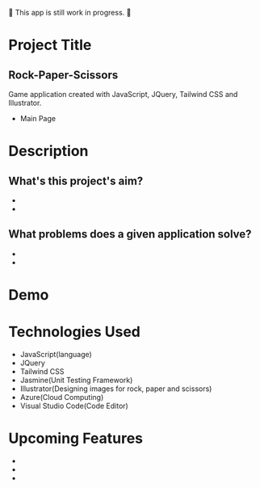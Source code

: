 🚧 This app is still work in progress. 🚧

# Project Title
## Rock-Paper-Scissors
Game application created with JavaScript, JQuery, Tailwind CSS and Illustrator.

- Main Page


# Description
## What's this project's aim? 
- 
- 

## What problems does a given application solve? 
- 
- 

# Demo


# Technologies Used
- JavaScript(language)
- JQuery
- Tailwind CSS
- Jasmine(Unit Testing Framework)
- Illustrator(Designing images for rock, paper and scissors)
- Azure(Cloud Computing)
- Visual Studio Code(Code Editor)

# Upcoming Features
- 
- 
- 
